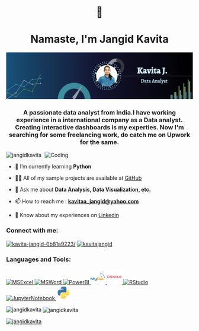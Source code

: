 <h1 align="center">🙏 </h1>
<h1 align="center"> Namaste, I'm Jangid Kavita</h1>
<div align="center"> <img src="https://github.com/JangidKavita/JangidKavita/blob/main/Kavita_J.png"></div>
<h3 align="center">A passionate data analyst from India.I have working experience in a international company as a Data analyst. Creating interactive dashboards is my experties.
Now I'm searching for some freelancing work, do catch me on Upwork for the same. </h3>
<img align="right" alt="Coding" width="400" src="https://i.pinimg.com/originals/f8/8a/ca/f88acab7ffd127b4465659500aa0538f.gif">

<p align="left"> <img src="https://komarev.com/ghpvc/?username=jangidkavita&label=Profile%20views&color=0e75b6&style=flat" alt="jangidkavita" /> </p>


- 🌱 I’m currently learning **Python**

- 👨‍💻 All of my sample projects are available at [GitHub](https://github.com/JangidKavita?tab=repositories)

- 💬 Ask me about **Data Analysis, Data Visualization, etc.**

- 📫 How to reach me : **kavitaa_jangid@yahoo.com**

- 📄 Know about my experiences on [Linkedin](https://www.linkedin.com/in/kavita-jangid-0b81a9223/)

<h3 align="left">Connect with me:</h3>
<p align="left">
<a href="https://linkedin.com/in/kavita-jangid-0b81a9223/" target="blank"><img align="center" src="https://raw.githubusercontent.com/rahuldkjain/github-profile-readme-generator/master/src/images/icons/Social/linked-in-alt.svg" alt="kavita-jangid-0b81a9223/" height="30" width="40" /></a>
<a href="https://kaggle.com/kavitajangid" target="blank"><img align="center" src="https://raw.githubusercontent.com/rahuldkjain/github-profile-readme-generator/master/src/images/icons/Social/kaggle.svg" alt="kavitajangid" height="30" width="40" /></a>
</p>

<h3 align="left">Languages and Tools:</h3>
<p align="left"> <a href="https://www.microsoft.com/en-in/microsoft-365/excel" target="_blank" rel="noreferrer"> <img src="https://upload.wikimedia.org/wikipedia/commons/7/73/Microsoft_Excel_2013-2019_logo.svg" alt="MSExcel" width="40" height="40"/> </a> <a href="https://www.microsoft.com/en/microsoft-365/word?market=af" target="_blank" rel="noreferrer"> <img src="https://upload.wikimedia.org/wikipedia/commons/f/fd/Microsoft_Office_Word_%282019%E2%80%93present%29.svg" alt="MSWord" width="40" height="40"/> </a><a href="https://www.microsoft.com/en-us/power-platform/products/power-bi" target="_blank" rel="noreferrer"> <img src="https://upload.wikimedia.org/wikipedia/commons/c/cf/New_Power_BI_Logo.svg" alt="PowerBI" width="40" height="40"/> </a> <a href="https://www.mysql.com/" target="_blank" rel="noreferrer"> <img src="https://raw.githubusercontent.com/devicons/devicon/master/icons/mysql/mysql-original-wordmark.svg" alt="MySQL" width="40" height="40"/> </a> <a href="https://www.oracle.com/" target="_blank" rel="noreferrer"> <img src="https://raw.githubusercontent.com/devicons/devicon/master/icons/oracle/oracle-original.svg" alt="Oracle" width="40" height="40"/> </a> <a href="https://posit.co/products/open-source/rstudio/" target="_blank" rel="noreferrer"> <img src="https://cdn.icon-icons.com/icons2/1508/PNG/512/rstudio_104598.png" alt="RStudio" width="40" height="40"/> </a> <a href="https://jupyter.org/" target="_blank" rel="noreferrer"> <img src="https://upload.wikimedia.org/wikipedia/commons/3/38/Jupyter_logo.svg" alt="JupyterNotebook" width="40" height="40"/> </a><a href="https://www.python.org" target="_blank" rel="noreferrer"> <img src="https://raw.githubusercontent.com/devicons/devicon/master/icons/python/python-original.svg" alt="Python" width="40" height="40"/> </a> </p>

<p><img align="left" src="https://github-readme-stats.vercel.app/api/top-langs?username=jangidkavita&show_icons=true&locale=en&layout=compact" alt="jangidkavita" /></p>

<p>&nbsp;<img align="center" src="https://github-readme-stats.vercel.app/api?username=jangidkavita&show_icons=true&locale=en" alt="jangidkavita" /></p>
<p align="left"> <a href="https://github.com/ryo-ma/github-profile-trophy"><img src="https://github-profile-trophy.vercel.app/?username=jangidkavita" alt="jangidkavita" /></a> </p>

